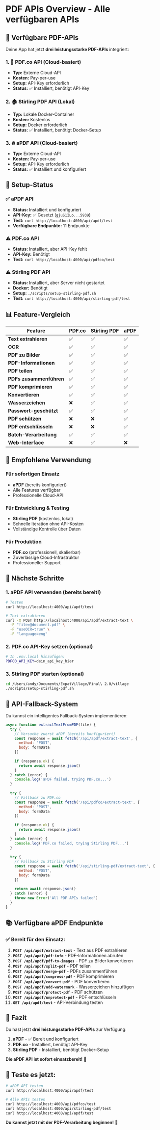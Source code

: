 # PDF APIs Overview - Alle verfügbaren APIs

## 🚀 Verfügbare PDF-APIs

Deine App hat jetzt **drei leistungsstarke PDF-APIs** integriert:

### 1. 📄 PDF.co API (Cloud-basiert)
- **Typ:** Externe Cloud-API
- **Kosten:** Pay-per-use
- **Setup:** API-Key erforderlich
- **Status:** ✅ Installiert, benötigt API-Key

### 2. 🏠 Stirling PDF API (Lokal)
- **Typ:** Lokale Docker-Container
- **Kosten:** Kostenlos
- **Setup:** Docker erforderlich
- **Status:** ✅ Installiert, benötigt Docker-Setup

### 3. 🔥 aPDF API (Cloud-basiert)
- **Typ:** Externe Cloud-API
- **Kosten:** Pay-per-use
- **Setup:** API-Key erforderlich
- **Status:** ✅ Installiert und konfiguriert

## 🔧 Setup-Status

### ✅ aPDF API
- **Status:** Installiert und konfiguriert
- **API-Key:** ✅ Gesetzt (`gjuS1ILo...5939`)
- **Test:** `curl http://localhost:4000/api/apdf/test`
- **Verfügbare Endpunkte:** 11 Endpunkte

### ⚠️ PDF.co API
- **Status:** Installiert, aber API-Key fehlt
- **API-Key:** Benötigt
- **Test:** `curl http://localhost:4000/api/pdfco/test`

### ⚠️ Stirling PDF API
- **Status:** Installiert, aber Server nicht gestartet
- **Docker:** Benötigt
- **Setup:** `./scripts/setup-stirling-pdf.sh`
- **Test:** `curl http://localhost:4000/api/stirling-pdf/test`

## 📊 Feature-Vergleich

| Feature | PDF.co | Stirling PDF | aPDF |
|---------|--------|--------------|------|
| **Text extrahieren** | ✅ | ✅ | ✅ |
| **OCR** | ✅ | ✅ | ✅ |
| **PDF zu Bilder** | ✅ | ✅ | ✅ |
| **PDF-Informationen** | ✅ | ✅ | ✅ |
| **PDF teilen** | ✅ | ✅ | ✅ |
| **PDFs zusammenführen** | ✅ | ✅ | ✅ |
| **PDF komprimieren** | ✅ | ✅ | ✅ |
| **Konvertieren** | ✅ | ✅ | ✅ |
| **Wasserzeichen** | ❌ | ✅ | ✅ |
| **Passwort-geschützt** | ✅ | ✅ | ✅ |
| **PDF schützen** | ❌ | ❌ | ✅ |
| **PDF entschlüsseln** | ❌ | ❌ | ✅ |
| **Batch-Verarbeitung** | ✅ | ✅ | ✅ |
| **Web-Interface** | ❌ | ✅ | ❌ |

## 🎯 Empfohlene Verwendung

### Für sofortigen Einsatz
- **aPDF** (bereits konfiguriert)
- Alle Features verfügbar
- Professionelle Cloud-API

### Für Entwicklung & Testing
- **Stirling PDF** (kostenlos, lokal)
- Schnelle Iteration ohne API-Kosten
- Vollständige Kontrolle über Daten

### Für Produktion
- **PDF.co** (professionell, skalierbar)
- Zuverlässige Cloud-Infrastruktur
- Professioneller Support

## 🚀 Nächste Schritte

### 1. aPDF API verwenden (bereits bereit!)
```bash
# Testen
curl http://localhost:4000/api/apdf/test

# Text extrahieren
curl -X POST http://localhost:4000/api/apdf/extract-text \
  -F "file=@document.pdf" \
  -F "useOCR=true" \
  -F "language=eng"
```

### 2. PDF.co API-Key setzen (optional)
```bash
# In .env.local hinzufügen:
PDFCO_API_KEY=dein_api_key_hier
```

### 3. Stirling PDF starten (optional)
```bash
cd /Users/andy/Documents/ExpatVillage/Final\ 2.0/village
./scripts/setup-stirling-pdf.sh
```

## 🔄 API-Fallback-System

Du kannst ein intelligentes Fallback-System implementieren:

```javascript
async function extractTextFromPDF(file) {
  try {
    // Versuche zuerst aPDF (bereits konfiguriert)
    const response = await fetch('/api/apdf/extract-text', {
      method: 'POST',
      body: formData
    })
    
    if (response.ok) {
      return await response.json()
    }
  } catch (error) {
    console.log('aPDF failed, trying PDF.co...')
  }
  
  try {
    // Fallback zu PDF.co
    const response = await fetch('/api/pdfco/extract-text', {
      method: 'POST',
      body: formData
    })
    
    if (response.ok) {
      return await response.json()
    }
  } catch (error) {
    console.log('PDF.co failed, trying Stirling PDF...')
  }
  
  try {
    // Fallback zu Stirling PDF
    const response = await fetch('/api/stirling-pdf/extract-text', {
      method: 'POST',
      body: formData
    })
    
    return await response.json()
  } catch (error) {
    throw new Error('All PDF APIs failed')
  }
}
```

## 📚 Verfügbare aPDF Endpunkte

### ✅ Bereit für den Einsatz:

1. **`POST /api/apdf/extract-text`** - Text aus PDF extrahieren
2. **`POST /api/apdf/pdf-info`** - PDF-Informationen abrufen
3. **`POST /api/apdf/pdf-to-images`** - PDF zu Bilder konvertieren
4. **`POST /api/apdf/split-pdf`** - PDF teilen
5. **`POST /api/apdf/merge-pdf`** - PDFs zusammenführen
6. **`POST /api/apdf/compress-pdf`** - PDF komprimieren
7. **`POST /api/apdf/convert-pdf`** - PDF konvertieren
8. **`POST /api/apdf/add-watermark`** - Wasserzeichen hinzufügen
9. **`POST /api/apdf/protect-pdf`** - PDF schützen
10. **`POST /api/apdf/unprotect-pdf`** - PDF entschlüsseln
11. **`GET /api/apdf/test`** - API-Verbindung testen

## 🎉 Fazit

Du hast jetzt **drei leistungsstarke PDF-APIs** zur Verfügung:

1. **aPDF** - ✅ Bereit und konfiguriert
2. **PDF.co** - Installiert, benötigt API-Key
3. **Stirling PDF** - Installiert, benötigt Docker-Setup

**Die aPDF API ist sofort einsatzbereit!** 🚀

## 🧪 Teste es jetzt:

```bash
# aPDF API testen
curl http://localhost:4000/api/apdf/test

# Alle APIs testen
curl http://localhost:4000/api/pdfco/test
curl http://localhost:4000/api/stirling-pdf/test
curl http://localhost:4000/api/apdf/test
```

**Du kannst jetzt mit der PDF-Verarbeitung beginnen!** 🎯
